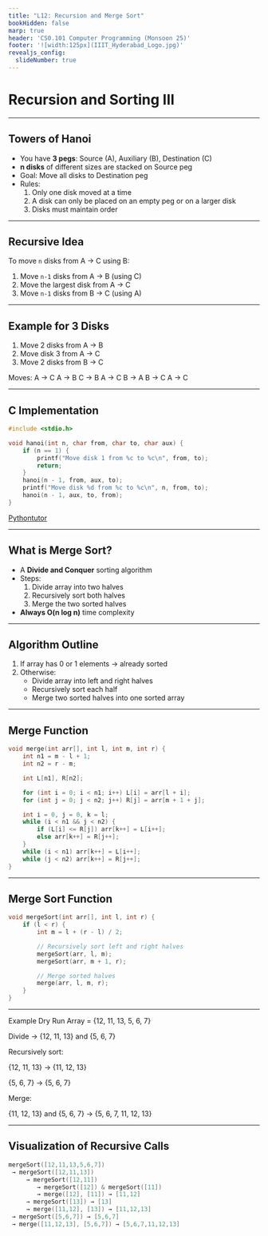 ```yaml
---
title: "L12: Recursion and Merge Sort"
bookHidden: false
marp: true
header: 'CS0.101 Computer Programming (Monsoon 25)'
footer: '![width:125px](IIIT_Hyderabad_Logo.jpg)'
revealjs_config:
  slideNumber: true
---
```


# Recursion and Sorting III

---


## Towers of Hanoi 
- You have **3 pegs**: Source (A), Auxiliary (B), Destination (C)
- **n disks** of different sizes are stacked on Source peg
- Goal: Move all disks to Destination peg
- Rules:
  1. Only one disk moved at a time
  2. A disk can only be placed on an empty peg or on a larger disk
  3. Disks must maintain order

---

## Recursive Idea
To move `n` disks from A → C using B:
1. Move `n-1` disks from A → B (using C)
2. Move the largest disk from A → C
3. Move `n-1` disks from B → C (using A)

---


## Example for 3 Disks
1. Move 2 disks from A → B
2. Move disk 3 from A → C
3. Move 2 disks from B → C

Moves:
A → C
A → B
C → B
A → C
B → A
B → C
A → C

---

## C Implementation
```c
#include <stdio.h>

void hanoi(int n, char from, char to, char aux) {
    if (n == 1) {
        printf("Move disk 1 from %c to %c\n", from, to);
        return;
    }
    hanoi(n - 1, from, aux, to);
    printf("Move disk %d from %c to %c\n", n, from, to);
    hanoi(n - 1, aux, to, from);
}
```
[Pythontutor](https://pythontutor.com/visualize.html#code=%23include%20%3Cstdio.h%3E%0A%0Avoid%20hanoi%28int%20n,%20char%20from,%20char%20to,%20char%20aux%29%20%7B%0A%20%20%20%20if%20%28n%20%3D%3D%201%29%20%7B%0A%20%20%20%20%20%20%20%20printf%28%22Move%20disk%201%20from%20%25c%20to%20%25c%5Cn%22,%20from,%20to%29%3B%0A%20%20%20%20%20%20%20%20return%3B%0A%20%20%20%20%7D%0A%20%20%20%20hanoi%28n%20-%201,%20from,%20aux,%20to%29%3B%0A%20%20%20%20printf%28%22Move%20disk%20%25d%20from%20%25c%20to%20%25c%5Cn%22,%20n,%20from,%20to%29%3B%0A%20%20%20%20hanoi%28n%20-%201,%20aux,%20to,%20from%29%3B%0A%7D%0A%0Aint%20main%28%29%20%7B%0A%20%20%20%20int%20n%20%3D%203%3B%0A%20%20%20%20hanoi%28n,%20'A',%20'C',%20'B'%29%3B%0A%20%20%20%20return%200%3B%0A%7D&cumulative=false&heapPrimitives=nevernest&mode=edit&origin=opt-frontend.js&py=c_gcc9.3.0&rawInputLstJSON=%5B%5D&textReferences=false)

---

## What is Merge Sort?
- A **Divide and Conquer** sorting algorithm
- Steps:
  1. Divide array into two halves
  2. Recursively sort both halves
  3. Merge the two sorted halves
- **Always O(n log n)** time complexity

---

## Algorithm Outline
1. If array has 0 or 1 elements → already sorted  
2. Otherwise:
   - Divide array into left and right halves
   - Recursively sort each half
   - Merge two sorted halves into one sorted array

---

## Merge Function
```c
void merge(int arr[], int l, int m, int r) {
    int n1 = m - l + 1;
    int n2 = r - m;

    int L[n1], R[n2];

    for (int i = 0; i < n1; i++) L[i] = arr[l + i];
    for (int j = 0; j < n2; j++) R[j] = arr[m + 1 + j];

    int i = 0, j = 0, k = l;
    while (i < n1 && j < n2) {
        if (L[i] <= R[j]) arr[k++] = L[i++];
        else arr[k++] = R[j++];
    }
    while (i < n1) arr[k++] = L[i++];
    while (j < n2) arr[k++] = R[j++];
}
```

---

## Merge Sort Function
```c
void mergeSort(int arr[], int l, int r) {
    if (l < r) {
        int m = l + (r - l) / 2;

        // Recursively sort left and right halves
        mergeSort(arr, l, m);
        mergeSort(arr, m + 1, r);

        // Merge sorted halves
        merge(arr, l, m, r);
    }
}
```
---
Example Dry Run
Array = {12, 11, 13, 5, 6, 7}

Divide → {12, 11, 13} and {5, 6, 7}

Recursively sort:

{12, 11, 13} → {11, 12, 13}

{5, 6, 7} → {5, 6, 7}

Merge:

{11, 12, 13} and {5, 6, 7} → {5, 6, 7, 11, 12, 13}

---

## Visualization of Recursive Calls

```c
mergeSort([12,11,13,5,6,7])
 → mergeSort([12,11,13])
     → mergeSort([12,11])
        → mergeSort([12]) & mergeSort([11])
        → merge([12], [11]) → [11,12]
     → mergeSort([13]) → [13]
     → merge([11,12], [13]) → [11,12,13]
 → mergeSort([5,6,7]) → [5,6,7]
 → merge([11,12,13], [5,6,7]) → [5,6,7,11,12,13]
 ```